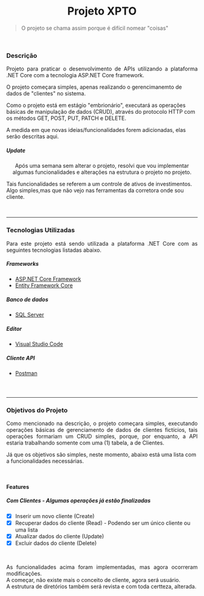



<h1 align="center">Projeto XPTO</h1>

<blockquote>O projeto se chama assim porque é difícil nomear "coisas"</blockquote>

<br>
<h3>Descrição</h3>

<p align="justify">
Projeto para praticar o desenvolvimento de APIs utilizando a plataforma .NET Core com a tecnologia ASP.NET Core framework.

O projeto começara simples, apenas realizando o gerencimanemto de dados de "clientes" no sistema.

Como o projeto está em estágio "embrionário", executará as operações básicas de manipulação de dados (CRUD), através do protocolo HTTP com os métodos GET, POST, PUT, PATCH e DELETE.

A medida em que novas ideias/funcionalidades forem adicionadas, elas serão descritas aqui.
</p>

<h5>Update</h5>
<p align="center">
Após uma semana sem alterar o projeto, resolvi que vou implementar algumas funcionalidades e alterações na estrutura o projeto no projeto. <br>

Tais funcionalidades se referem a um controle de ativos de investimentos. Algo simples,mas que não vejo nas ferramentas da corretora onde sou cliente.
</p>

<br>

<hr>
<h3>Tecnologias Utilizadas</h3>

<p align="justify">
Para este projeto está sendo utilizada a plataforma .NET Core com as seguintes tecnologias listadas abaixo.

<br>
<h5>Frameworks</h5>

- [ASP.NET Core Framework](https://docs.microsoft.com/pt-br/aspnet/core/?view=aspnetcore-3.1)
- [Entity Framework Core](https://docs.microsoft.com/pt-br/ef/core/)

<h5>Banco de dados</h5>

- [SQL Server](https://www.microsoft.com/pt-br/sql-server/sql-server-downloads)

<h5>Editor</h5>

- [Visual Studio Code](https://code.visualstudio.com/)

<h5>Cliente API</h5>

- [Postman](https://www.postman.com/)

<h5></h5>
</p>

<br>

<hr>
<h3>Objetivos do Projeto</h3>

<p align="justify">
Como mencionado na descrição, o projeto começara simples, executando operações básicas de gerenciamento de dados de clientes fictícios, tais operações formariam um CRUD simples, porque, por enquanto, a API estaria trabalhando somente com uma (1) tabela, a de Clientes.
</p>

<p>
Já que os objetivos são simples, neste momento, abaixo está uma lista com a funcionalidades necessárias.
</p>
<br>

<h4>Features</h4>

<h5>Com Clientes - Algumas operações já estão finalizadas</h5>

- [X] Inserir um novo cliente (Create) <br>
- [X] Recuperar dados do cliente (Read) - Podendo ser um único cliente ou uma lista <br>
- [X] Atualizar dados do cliente (Update) <br>
- [X] Excluir dados do cliente (Delete) <br>

<br>
<p align="justify">
As funcionalidades acima foram implementadas, mas agora ocorreram modificações.<br>
A começar, não existe mais o conceito de cliente, agora será usuário.<br>
A estrutura de diretórios também será revista e com toda certteza, alterada.
</p>
